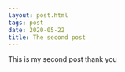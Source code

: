 ```yaml
---
layout: post.html
tags: post
date: 2020-05-22
title: The second post
---
```


This is my second post thank you
